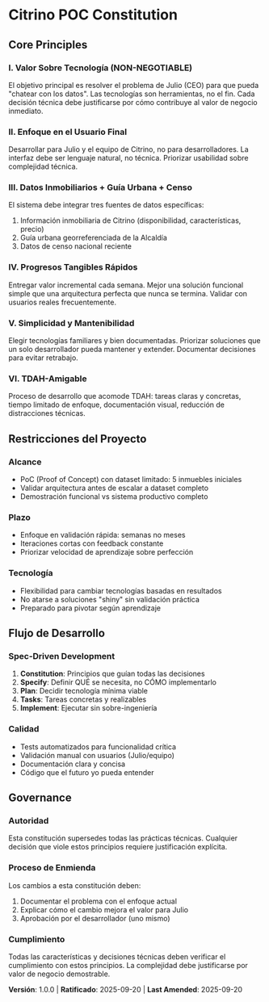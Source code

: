 # Citrino POC Constitution

## Core Principles

### I. Valor Sobre Tecnología (NON-NEGOTIABLE)
El objetivo principal es resolver el problema de Julio (CEO) para que pueda "chatear con los datos". Las tecnologías son herramientas, no el fin. Cada decisión técnica debe justificarse por cómo contribuye al valor de negocio inmediato.

### II. Enfoque en el Usuario Final
Desarrollar para Julio y el equipo de Citrino, no para desarrolladores. La interfaz debe ser lenguaje natural, no técnica. Priorizar usabilidad sobre complejidad técnica.

### III. Datos Inmobiliarios + Guía Urbana + Censo
El sistema debe integrar tres fuentes de datos específicas:
1. Información inmobiliaria de Citrino (disponibilidad, características, precio)
2. Guía urbana georreferenciada de la Alcaldía
3. Datos de censo nacional reciente

### IV. Progresos Tangibles Rápidos
Entregar valor incremental cada semana. Mejor una solución funcional simple que una arquitectura perfecta que nunca se termina. Validar con usuarios reales frecuentemente.

### V. Simplicidad y Mantenibilidad
Elegir tecnologías familiares y bien documentadas. Priorizar soluciones que un solo desarrollador pueda mantener y extender. Documentar decisiones para evitar retrabajo.

### VI. TDAH-Amigable
Proceso de desarrollo que acomode TDAH: tareas claras y concretas, tiempo limitado de enfoque, documentación visual, reducción de distracciones técnicas.

## Restricciones del Proyecto

### Alcance
- PoC (Proof of Concept) con dataset limitado: 5 inmuebles iniciales
- Validar arquitectura antes de escalar a dataset completo
- Demostración funcional vs sistema productivo completo

### Plazo
- Enfoque en validación rápida: semanas no meses
- Iteraciones cortas con feedback constante
- Priorizar velocidad de aprendizaje sobre perfección

### Tecnología
- Flexibilidad para cambiar tecnologías basadas en resultados
- No atarse a soluciones "shiny" sin validación práctica
- Preparado para pivotar según aprendizaje

## Flujo de Desarrollo

### Spec-Driven Development
1. **Constitution**: Principios que guían todas las decisiones
2. **Specify**: Definir QUÉ se necesita, no CÓMO implementarlo
3. **Plan**: Decidir tecnología mínima viable
4. **Tasks**: Tareas concretas y realizables
5. **Implement**: Ejecutar sin sobre-ingeniería

### Calidad
- Tests automatizados para funcionalidad crítica
- Validación manual con usuarios (Julio/equipo)
- Documentación clara y concisa
- Código que el futuro yo pueda entender

## Governance

### Autoridad
Esta constitución supersedes todas las prácticas técnicas. Cualquier decisión que viole estos principios requiere justificación explícita.

### Proceso de Enmienda
Los cambios a esta constitución deben:
1. Documentar el problema con el enfoque actual
2. Explicar cómo el cambio mejora el valor para Julio
3. Aprobación por el desarrollador (uno mismo)

### Cumplimiento
Todas las características y decisiones técnicas deben verificar el cumplimiento con estos principios. La complejidad debe justificarse por valor de negocio demostrable.

**Versión**: 1.0.0 | **Ratificado**: 2025-09-20 | **Last Amended**: 2025-09-20